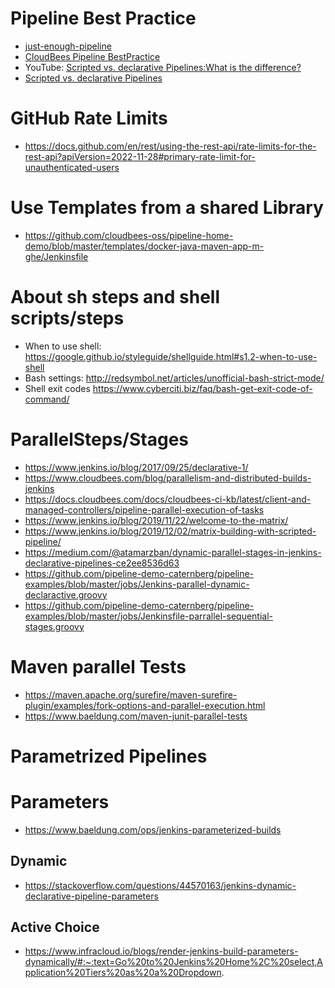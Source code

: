 
# Pipeline Best Practice

* [just-enough-pipeline](https://www.jenkins.io/blog/2021/10/26/just-enough-pipeline/)
* [CloudBees Pipeline BestPractice](https://docs.cloudbees.com/docs/cloudbees-ci/latest/pipelines/pipeline-best-practices)
* YouTube: [Scripted vs. declarative Pipelines:What is the difference?](https://www.youtube.com/watch?v=GJBlskiaRrI=)
* [Scripted vs. declarative Pipelines](https://e.printstacktrace.blog/jenkins-scripted-pipeline-vs-declarative-pipeline-the-4-practical-differences/)

# GitHub Rate Limits

* https://docs.github.com/en/rest/using-the-rest-api/rate-limits-for-the-rest-api?apiVersion=2022-11-28#primary-rate-limit-for-unauthenticated-users

# Use Templates from a shared Library 

* https://github.com/cloudbees-oss/pipeline-home-demo/blob/master/templates/docker-java-maven-app-m-ghe/Jenkinsfile 

# About sh steps and shell scripts/steps

* When to use shell: https://google.github.io/styleguide/shellguide.html#s1.2-when-to-use-shell
* Bash settings: http://redsymbol.net/articles/unofficial-bash-strict-mode/
* Shell exit codes https://www.cyberciti.biz/faq/bash-get-exit-code-of-command/

# ParallelSteps/Stages

* https://www.jenkins.io/blog/2017/09/25/declarative-1/
* https://www.cloudbees.com/blog/parallelism-and-distributed-builds-jenkins
* https://docs.cloudbees.com/docs/cloudbees-ci-kb/latest/client-and-managed-controllers/pipeline-parallel-execution-of-tasks
* https://www.jenkins.io/blog/2019/11/22/welcome-to-the-matrix/ 
* https://www.jenkins.io/blog/2019/12/02/matrix-building-with-scripted-pipeline/
* https://medium.com/@atamarzban/dynamic-parallel-stages-in-jenkins-declarative-pipelines-ce2ee8536d63
* https://github.com/pipeline-demo-caternberg/pipeline-examples/blob/master/jobs/Jenkins-parallel-dynamic-declaractive.groovy
* https://github.com/pipeline-demo-caternberg/pipeline-examples/blob/master/jobs/Jenkinsfile-parrallel-sequential-stages.groovy

# Maven parallel Tests

* https://maven.apache.org/surefire/maven-surefire-plugin/examples/fork-options-and-parallel-execution.html
* https://www.baeldung.com/maven-junit-parallel-tests


# Parametrized Pipelines

# Parameters

* https://www.baeldung.com/ops/jenkins-parameterized-builds

## Dynamic

* https://stackoverflow.com/questions/44570163/jenkins-dynamic-declarative-pipeline-parameters

## Active Choice 

* https://www.infracloud.io/blogs/render-jenkins-build-parameters-dynamically/#:~:text=Go%20to%20Jenkins%20Home%2C%20select,Application%20Tiers%20as%20a%20Dropdown. 